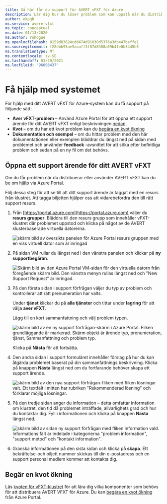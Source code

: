 ```yaml
---
title: Så här får du support för AVERT vFXT för Azure
description: Lär dig hur du löser problem som kan uppstå när du distribuerar eller använder AVERT vFXT för Azure genom att skapa ett support ärende via Azure Portal.
author: ekpgh
ms.service: avere-vfxt
ms.topic: conceptual
ms.date: 01/13/2020
ms.author: rohogue
ms.openlocfilehash: 8159d83624cdd474d91030d5376a3db447beffe1
ms.sourcegitcommit: f28ebb95ae9aaaff3f87d8388a09b41e0b3445b5
ms.translationtype: MT
ms.contentlocale: sv-SE
ms.lasthandoff: 03/29/2021
ms.locfileid: "96008437"
---
```

# <a name="get-help-with-your-system"></a>Få hjälp med systemet

För hjälp med ditt AVERT vFXT för Azure-system kan du få support på följande sätt:

* **Aver vFXT-problem** – Använd Azure Portal för att öppna ett support ärende för ditt AVERT vFXT enligt beskrivningen [nedan](#open-a-support-ticket-for-your-avere-vfxt).
* **Kvot** – om du har ett kvot problem kan du [begära en kvot ökning](#request-a-quota-increase)
* **Dokumentation och exempel** – om du hittar problem med den här dokumentationen eller exemplen bläddrar du längst ned på sidan med problemet och använder **feedback** -avsnittet för att söka efter befintliga problem och sedan på en ny fil om det behövs.

## <a name="open-a-support-ticket-for-your-avere-vfxt"></a>Öppna ett support ärende för ditt AVERT vFXT

Om du får problem när du distribuerar eller använder AVERT vFXT kan du be om hjälp via Azure Portal.

Följ dessa steg för att se till att ditt support ärende är taggat med en resurs från klustret. Att tagga biljetten hjälper oss att vidarebefordra den till rätt support resurs.

1. Från [https://portal.azure.com](https://portal.azure.com) väljer du **resurs grupper**. Bläddra till den resurs grupp som innehåller vFXT-klustret där problemet uppstod och klicka på något av de AVERT klusterbaserade virtuella datorerna.

    ![skärm bild av översikts panelen för Azure Portal resurs gruppen med en viss virtuell dator som är inringad](media/avere-vfxt-ticket-vm.png)

1. På sidan VM rullar du längst ned i den vänstra panelen och klickar på **ny supportbegäran**.

    ![Skärm bild av den Azure Portal VM-sidan för den virtuella datorn från föregående skärm bild. Den vänstra menyn rullas längst ned och "New Support Request" är inringad.](media/avere-vfxt-ticket-request.png)

1. På den första sidan i support förfrågan väljer du typ av problem och kontrollerar att rätt prenumeration har valts.

   Under **tjänst** klickar du på **alla tjänster** och tittar under **lagring** för att välja **aver vFXT**.

   Lägg till en kort sammanfattning och välj problem typen.

    ![skärm bild av en ny support förfrågan-skärm i Azure Portal. Fliken grundläggande är markerad. Skärm objekt är ärende typ, prenumeration, tjänst, Sammanfattning och problem typ.](media/ticket-basics.png)

   Klicka på **Nästa** för att fortsätta.

1. Den andra sidan i support formuläret innehåller förslag på hur du kan åtgärda problemet baserat på din sammanfattnings beskrivning. Klicka på knappen **Nästa** längst ned om du fortfarande behöver skapa ett support ärende.

   ![skärm bild av den nya support förfrågan-fliken med fliken lösningar valt. Ett textfält i mitten har rubriken "Rekommenderad lösning" och förklarar möjliga lösningar.](media/ticket-solutions.png)

1. På den tredje sidan anger du information – detta omfattar information om klustret, den tid då problemet inträffade, allvarlighets grad och hur du kontaktar dig. Fyll i informationen och klicka på knappen **Nästa** längst ned.

   ![skärm bild av sidan ny support förfrågan med fliken information vald. Informations fält är indelade i kategorierna "problem information", "support metod" och "kontakt information".](media/ticket-details.png)

1. Granska informationen på den sista sidan och klicka på **skapa**. Ett bekräftelse-och biljett nummer skickas till din e-postadress och en support personal medlem kommer att kontakta dig.

## <a name="request-a-quota-increase"></a>Begär en kvot ökning

Läs [kvoten för vFXT-klustret](avere-vfxt-prereqs.md#quota-for-the-vfxt-cluster) för att lära dig vilka komponenter som behövs för att distribuera AVERT VFXT för Azure. Du kan [begära en kvot ökning](../azure-portal/supportability/resource-manager-core-quotas-request.md) från Azure Portal.
